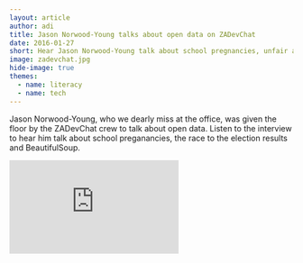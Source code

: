 ```yaml
---
layout: article
author: adi
title: Jason Norwood-Young talks about open data on ZADevChat
date: 2016-01-27
short: Hear Jason Norwood-Young talk about school pregnancies, unfair access to APIs and BeautifulSoup
image: zadevchat.jpg
hide-image: true
themes:
  - name: literacy
  - name: tech
---
```


Jason Norwood-Young, who we dearly miss at the office, was given the floor by the ZADevChat crew to talk about open data. Listen to the interview to hear him talk about school preganancies, the race to the election results and BeautifulSoup.

<iframe height="166" scrolling="no" frameborder="no" src="https://w.soundcloud.com/player/?url=https%3A//api.soundcloud.com/tracks/243943621&amp;color=ff5500&amp;auto_play=false&amp;hide_related=false&amp;show_comments=true&amp;show_user=true&amp;show_reposts=false"></iframe>
